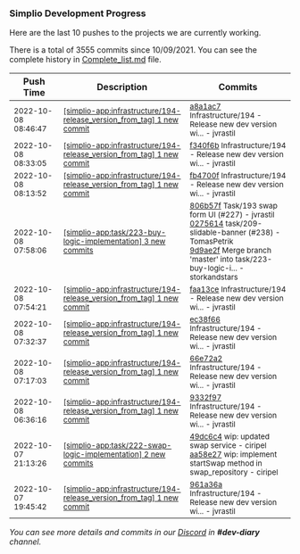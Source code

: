 
### Simplio Development Progress

Here are the last 10 pushes to the projects we are currently working.

There is a total of 3555 commits since 10/09/2021. You can see the complete history in
 [Complete_list.md](Complete_list.md) file.

| Push Time | Description | Commits |
| --- | --- | --- |
| <sub>2022-10-08 08:46:47</sub> | <sub>[[simplio-app:infrastructure/194\-release\_version\_from\_tag] 1 new commit](https://github.com/SimplioOfficial/simplio-app/commit/a8a1ac722662d7eb9ed7c27694b2dbb6283684a2)</sub> | <sub>[a8a1ac7](https://github.com/SimplioOfficial/simplio-app/commit/a8a1ac722662d7eb9ed7c27694b2dbb6283684a2) Infrastructure/194 - Release new dev version wi... - jvrastil</sub> |
| <sub>2022-10-08 08:33:05</sub> | <sub>[[simplio-app:infrastructure/194\-release\_version\_from\_tag] 1 new commit](https://github.com/SimplioOfficial/simplio-app/commit/f340f6b60926b03d95bca3c57ec6881733fe4049)</sub> | <sub>[f340f6b](https://github.com/SimplioOfficial/simplio-app/commit/f340f6b60926b03d95bca3c57ec6881733fe4049) Infrastructure/194 - Release new dev version wi... - jvrastil</sub> |
| <sub>2022-10-08 08:13:52</sub> | <sub>[[simplio-app:infrastructure/194\-release\_version\_from\_tag] 1 new commit](https://github.com/SimplioOfficial/simplio-app/commit/fb4700f170cf9efb6b6d6680b58209fa9b43d69e)</sub> | <sub>[fb4700f](https://github.com/SimplioOfficial/simplio-app/commit/fb4700f170cf9efb6b6d6680b58209fa9b43d69e) Infrastructure/194 - Release new dev version wi... - jvrastil</sub> |
| <sub>2022-10-08 07:58:06</sub> | <sub>[[simplio-app:task/223\-buy\-logic\-implementation] 3 new commits](https://github.com/SimplioOfficial/simplio-app/compare/95ba293cbf34...9d9ae2f88844)</sub> | <sub>[806b57f](https://github.com/SimplioOfficial/simplio-app/commit/806b57f76e2d9a92692fd3b45d13eaeef066b939) Task/193 swap form UI (#227) - jvrastil<br>[0275614](https://github.com/SimplioOfficial/simplio-app/commit/0275614f5f3dc20d13ea1467255eaba2fc0072e7) task/209-slidable-banner (#238) - TomasPetrik<br>[9d9ae2f](https://github.com/SimplioOfficial/simplio-app/commit/9d9ae2f8884463ef90e8d242b5a4237e6506f007) Merge branch 'master' into task/223-buy-logic-i... - storkandstars</sub> |
| <sub>2022-10-08 07:54:21</sub> | <sub>[[simplio-app:infrastructure/194\-release\_version\_from\_tag] 1 new commit](https://github.com/SimplioOfficial/simplio-app/commit/faa13ce7a221edbba2203626f56adc416174fd5b)</sub> | <sub>[faa13ce](https://github.com/SimplioOfficial/simplio-app/commit/faa13ce7a221edbba2203626f56adc416174fd5b) Infrastructure/194 - Release new dev version wi... - jvrastil</sub> |
| <sub>2022-10-08 07:32:37</sub> | <sub>[[simplio-app:infrastructure/194\-release\_version\_from\_tag] 1 new commit](https://github.com/SimplioOfficial/simplio-app/commit/ec38f6668a1cbf07e4ea9856be769ce5634c2dea)</sub> | <sub>[ec38f66](https://github.com/SimplioOfficial/simplio-app/commit/ec38f6668a1cbf07e4ea9856be769ce5634c2dea) Infrastructure/194 - Release new dev version wi... - jvrastil</sub> |
| <sub>2022-10-08 07:17:03</sub> | <sub>[[simplio-app:infrastructure/194\-release\_version\_from\_tag] 1 new commit](https://github.com/SimplioOfficial/simplio-app/commit/66e72a2df720014df90d5f15b01c53e567bd67c6)</sub> | <sub>[66e72a2](https://github.com/SimplioOfficial/simplio-app/commit/66e72a2df720014df90d5f15b01c53e567bd67c6) Infrastructure/194 - Release new dev version wi... - jvrastil</sub> |
| <sub>2022-10-08 06:36:16</sub> | <sub>[[simplio-app:infrastructure/194\-release\_version\_from\_tag] 1 new commit](https://github.com/SimplioOfficial/simplio-app/commit/9332f9735f4258d1263cf285bd8288cf96e43c73)</sub> | <sub>[9332f97](https://github.com/SimplioOfficial/simplio-app/commit/9332f9735f4258d1263cf285bd8288cf96e43c73) Infrastructure/194 - Release new dev version wi... - jvrastil</sub> |
| <sub>2022-10-07 21:13:26</sub> | <sub>[[simplio-app:task/222\-swap\-logic\-implementation] 2 new commits](https://github.com/SimplioOfficial/simplio-app/compare/a86d9cffe88b...aa58e27a520c)</sub> | <sub>[49dc6c4](https://github.com/SimplioOfficial/simplio-app/commit/49dc6c44c4537a95e9ad1a1e8be5c5b49a63a174) wip: updated swap service - ciripel<br>[aa58e27](https://github.com/SimplioOfficial/simplio-app/commit/aa58e27a520c36cd341cfa9c519fe494efd6b589) wip: implement startSwap method in swap_repository - ciripel</sub> |
| <sub>2022-10-07 19:45:42</sub> | <sub>[[simplio-app:infrastructure/194\-release\_version\_from\_tag] 1 new commit](https://github.com/SimplioOfficial/simplio-app/commit/961a36ae6037fe14af673e866b14bec61c173fe7)</sub> | <sub>[961a36a](https://github.com/SimplioOfficial/simplio-app/commit/961a36ae6037fe14af673e866b14bec61c173fe7) Infrastructure/194 - Release new dev version wi... - jvrastil</sub> |

_You can see more details and commits in our [Discord](https://discord.gg/aKhjuwZmdP) in **#dev-diary** channel._
